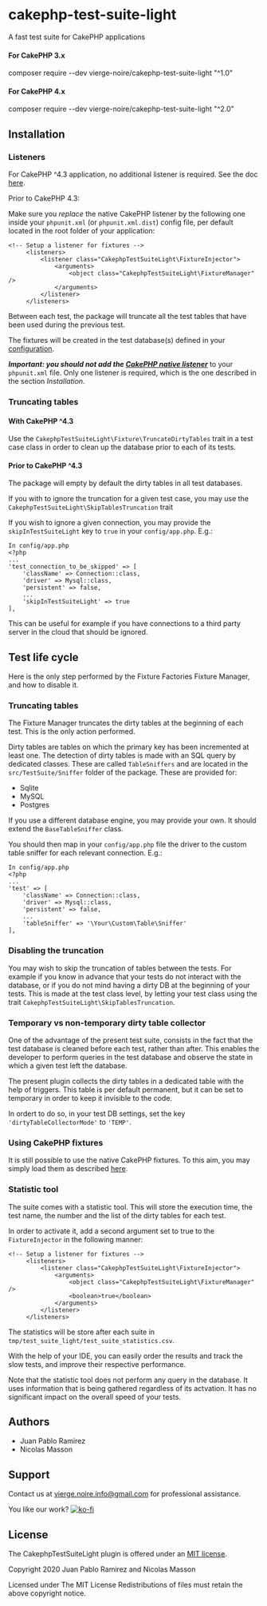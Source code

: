 # cakephp-test-suite-light
A fast test suite for CakePHP applications

#### For CakePHP 3.x
composer require --dev vierge-noire/cakephp-test-suite-light "^1.0"

#### For CakePHP 4.x
composer require --dev vierge-noire/cakephp-test-suite-light "^2.0"

## Installation

### Listeners

For CakePHP ^4.3 application, no additional listener is required. See the doc [here](https://book.cakephp.org/4.next/en/appendices/fixture-upgrade.html#fixture-upgrade). 

Prior to CakePHP 4.3:

Make sure you *replace* the native CakePHP listener by the following one inside your `phpunit.xml` (or `phpunit.xml.dist`) config file, per default located in the root folder of your application:

```
<!-- Setup a listener for fixtures -->
     <listeners>
         <listener class="CakephpTestSuiteLight\FixtureInjector">
             <arguments>
                 <object class="CakephpTestSuiteLight\FixtureManager" />
             </arguments>
         </listener>
     </listeners>
``` 

Between each test, the package will truncate all the test tables that have been used during the previous test.

The fixtures will be created in the test database(s) defined in your [configuration](https://book.cakephp.org/4/en/development/testing.html#test-database-setup).

***Important: you should not add the [CakePHP native listener](https://book.cakephp.org/3/en/development/testing.html#phpunit-configuration)*** to your `phpunit.xml` file.
Only one listener is required, which is the one described in the section *Installation*.

### Truncating tables

#### With CakePHP ^4.3
Use the `CakephpTestSuiteLight\Fixture\TruncateDirtyTables` trait in a test case class
in order to clean up the database prior to each of its tests.

#### Prior to CakePHP ^4.3
The package will empty by default the dirty tables in all test databases.

If you with to ignore the truncation for a given test case, you may use the
`CakephpTestSuiteLight\SkipTablesTruncation` trait

If you wish to ignore a given connection, you may 
provide the `skipInTestSuiteLight` key to `true` in your `config/app.php`. E.g.:  

```$xslt
In config/app.php
<?php
...
'test_connection_to_be_skipped' => [
    'className' => Connection::class,
    'driver' => Mysql::class,
    'persistent' => false,
    ...
    'skipInTestSuiteLight' => true
],
```

This can be useful for example if you have connections to a third party server in the cloud that should be ignored.

## Test life cycle

Here is the only step performed by the Fixture Factories Fixture Manager, and how to disable it.

### Truncating tables

The Fixture Manager truncates the dirty tables at the beginning of each test. This is the only action performed.

Dirty tables are tables on which the primary key has been incremented at least one. The detection of dirty tables is made
with an SQL query by dedicated classes. These are called `TableSniffers` and are located in the `src/TestSuite/Sniffer` folder
 of the package. These are provided for:
* Sqlite
* MySQL
* Postgres

If you use a different database engine, you may provide your own. It should extend
the `BaseTableSniffer` class.

You should then map in your `config/app.php` file the driver to
the custom table sniffer for each relevant connection. E.g.:
```$xslt
In config/app.php
<?php
...
'test' => [
    'className' => Connection::class,
    'driver' => Mysql::class,
    'persistent' => false,
    ...
    'tableSniffer' => '\Your\Custom\Table\Sniffer'
],
``` 
 
### Disabling the truncation

You may wish to skip the truncation of tables between the tests. For example if you know in advance that
your tests do not interact with the database, or if you do not mind having a dirty DB at the beginning of your tests.
This is made at the test class level, by letting your test class using the trait `CakephpTestSuiteLight\SkipTablesTruncation`.

### Temporary vs non-temporary dirty table collector

One of the advantage of the present test suite, consists in the fact that the test database is cleaned before each test,
rather than after. This enables the developer to perform queries in the test database and observe the state in which
a given test left the database.

The present plugin collects the dirty tables in a dedicated table with the help of triggers.
This table is per default permanent, but it can be set to temporary in order to keep it invisible to the code.

In ordert to do so, in your test DB settings, set the key `'dirtyTableCollectorMode'` to `'TEMP'`.

### Using CakePHP fixtures

It is still possible to use the native CakePHP fixtures. To this aim, you may simply load them as described [here](https://book.cakephp.org/3/en/development/testing.html#creating-fixtures).

### Statistic tool

The suite comes with a statistic tool. This will store the execution time, the test name, the number and the list
of the dirty tables for each test.

In order to activate it, add a second argument set to true to the `FixtureInjector` in the following manner:

```
<!-- Setup a listener for fixtures -->
     <listeners>
         <listener class="CakephpTestSuiteLight\FixtureInjector">
             <arguments>
                 <object class="CakephpTestSuiteLight\FixtureManager" />
                 <boolean>true</boolean>
             </arguments>
         </listener>
     </listeners>
```

The statistics will be store after each suite in `tmp/test_suite_light/test_suite_statistics.csv`.

With the help of your IDE, you can easily order the results and track the slow tests, and improve their respective performance.

Note that the statistic tool does not perform any query in the database. It uses information 
that is being gathered regardless of its actvation. It has no significant impact on the
overall speed of your tests. 

## Authors
* Juan Pablo Ramirez
* Nicolas Masson


## Support
Contact us at vierge.noire.info@gmail.com for professional assistance.

You like our work? [![ko-fi](https://www.ko-fi.com/img/githubbutton_sm.svg)](https://ko-fi.com/L3L52P9JA)


## License

The CakephpTestSuiteLight plugin is offered under an [MIT license](https://opensource.org/licenses/mit-license.php).

Copyright 2020 Juan Pablo Ramirez and Nicolas Masson

Licensed under The MIT License Redistributions of files must retain the above copyright notice.
